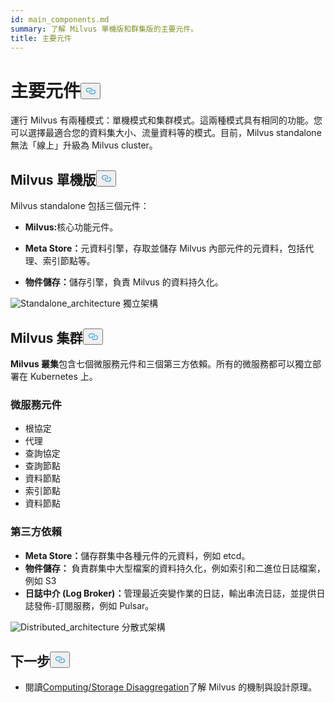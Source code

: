 ```yaml
---
id: main_components.md
summary: 了解 Milvus 單機版和群集版的主要元件。
title: 主要元件
---
```


<h1 id="Main-Components" class="common-anchor-header">主要元件<button data-href="#Main-Components" class="anchor-icon" translate="no">
      <svg translate="no"
        aria-hidden="true"
        focusable="false"
        height="20"
        version="1.1"
        viewBox="0 0 16 16"
        width="16"
      >
        <path
          fill="#0092E4"
          fill-rule="evenodd"
          d="M4 9h1v1H4c-1.5 0-3-1.69-3-3.5S2.55 3 4 3h4c1.45 0 3 1.69 3 3.5 0 1.41-.91 2.72-2 3.25V8.59c.58-.45 1-1.27 1-2.09C10 5.22 8.98 4 8 4H4c-.98 0-2 1.22-2 2.5S3 9 4 9zm9-3h-1v1h1c1 0 2 1.22 2 2.5S13.98 12 13 12H9c-.98 0-2-1.22-2-2.5 0-.83.42-1.64 1-2.09V6.25c-1.09.53-2 1.84-2 3.25C6 11.31 7.55 13 9 13h4c1.45 0 3-1.69 3-3.5S14.5 6 13 6z"
        ></path>
      </svg>
    </button></h1><p>運行 Milvus 有兩種模式：單機模式和集群模式。這兩種模式具有相同的功能。您可以選擇最適合您的資料集大小、流量資料等的模式。目前，Milvus standalone 無法「線上」升級為 Milvus cluster。</p>
<h2 id="Milvus-standalone" class="common-anchor-header">Milvus 單機版<button data-href="#Milvus-standalone" class="anchor-icon" translate="no">
      <svg translate="no"
        aria-hidden="true"
        focusable="false"
        height="20"
        version="1.1"
        viewBox="0 0 16 16"
        width="16"
      >
        <path
          fill="#0092E4"
          fill-rule="evenodd"
          d="M4 9h1v1H4c-1.5 0-3-1.69-3-3.5S2.55 3 4 3h4c1.45 0 3 1.69 3 3.5 0 1.41-.91 2.72-2 3.25V8.59c.58-.45 1-1.27 1-2.09C10 5.22 8.98 4 8 4H4c-.98 0-2 1.22-2 2.5S3 9 4 9zm9-3h-1v1h1c1 0 2 1.22 2 2.5S13.98 12 13 12H9c-.98 0-2-1.22-2-2.5 0-.83.42-1.64 1-2.09V6.25c-1.09.53-2 1.84-2 3.25C6 11.31 7.55 13 9 13h4c1.45 0 3-1.69 3-3.5S14.5 6 13 6z"
        ></path>
      </svg>
    </button></h2><p>Milvus standalone 包括三個元件：</p>
<ul>
<li><p><strong>Milvus:</strong>核心功能元件。</p></li>
<li><p><strong>Meta Store：</strong>元資料引擎，存取並儲存 Milvus 內部元件的元資料，包括代理、索引節點等。</p></li>
<li><p><strong>物件儲存：</strong>儲存引擎，負責 Milvus 的資料持久化。</p></li>
</ul>
<p>
  
   <span class="img-wrapper"> <img translate="no" src="/docs/v2.5.x/assets/standalone_architecture.jpg" alt="Standalone_architecture" class="doc-image" id="standalone_architecture" />
   </span> <span class="img-wrapper"> <span>獨立架構</span> </span></p>
<h2 id="Milvus-cluster" class="common-anchor-header">Milvus 集群<button data-href="#Milvus-cluster" class="anchor-icon" translate="no">
      <svg translate="no"
        aria-hidden="true"
        focusable="false"
        height="20"
        version="1.1"
        viewBox="0 0 16 16"
        width="16"
      >
        <path
          fill="#0092E4"
          fill-rule="evenodd"
          d="M4 9h1v1H4c-1.5 0-3-1.69-3-3.5S2.55 3 4 3h4c1.45 0 3 1.69 3 3.5 0 1.41-.91 2.72-2 3.25V8.59c.58-.45 1-1.27 1-2.09C10 5.22 8.98 4 8 4H4c-.98 0-2 1.22-2 2.5S3 9 4 9zm9-3h-1v1h1c1 0 2 1.22 2 2.5S13.98 12 13 12H9c-.98 0-2-1.22-2-2.5 0-.83.42-1.64 1-2.09V6.25c-1.09.53-2 1.84-2 3.25C6 11.31 7.55 13 9 13h4c1.45 0 3-1.69 3-3.5S14.5 6 13 6z"
        ></path>
      </svg>
    </button></h2><p><strong>Milvus 叢集</strong>包含七個微服務元件和三個第三方依賴。所有的微服務都可以獨立部署在 Kubernetes 上。</p>
<h3 id="Microservice-components" class="common-anchor-header">微服務元件</h3><ul>
<li>根協定</li>
<li>代理</li>
<li>查詢協定</li>
<li>查詢節點</li>
<li>資料節點</li>
<li>索引節點</li>
<li>資料節點</li>
</ul>
<h3 id="Third-party-dependencies" class="common-anchor-header">第三方依賴</h3><ul>
<li><strong>Meta Store：</strong>儲存群集中各種元件的元資料，例如 etcd。</li>
<li><strong>物件儲存：</strong> 負責群集中大型檔案的資料持久化，例如索引和二進位日誌檔案，例如 S3</li>
<li><strong>日誌中介 (Log Broker)：</strong>管理最近突變作業的日誌，輸出串流日誌，並提供日誌發佈-訂閱服務，例如 Pulsar。</li>
</ul>
<p>
  
   <span class="img-wrapper"> <img translate="no" src="/docs/v2.5.x/assets/distributed_architecture.jpg" alt="Distributed_architecture" class="doc-image" id="distributed_architecture" />
   </span> <span class="img-wrapper"> <span>分散式架構</span> </span></p>
<h2 id="Whats-next" class="common-anchor-header">下一步<button data-href="#Whats-next" class="anchor-icon" translate="no">
      <svg translate="no"
        aria-hidden="true"
        focusable="false"
        height="20"
        version="1.1"
        viewBox="0 0 16 16"
        width="16"
      >
        <path
          fill="#0092E4"
          fill-rule="evenodd"
          d="M4 9h1v1H4c-1.5 0-3-1.69-3-3.5S2.55 3 4 3h4c1.45 0 3 1.69 3 3.5 0 1.41-.91 2.72-2 3.25V8.59c.58-.45 1-1.27 1-2.09C10 5.22 8.98 4 8 4H4c-.98 0-2 1.22-2 2.5S3 9 4 9zm9-3h-1v1h1c1 0 2 1.22 2 2.5S13.98 12 13 12H9c-.98 0-2-1.22-2-2.5 0-.83.42-1.64 1-2.09V6.25c-1.09.53-2 1.84-2 3.25C6 11.31 7.55 13 9 13h4c1.45 0 3-1.69 3-3.5S14.5 6 13 6z"
        ></path>
      </svg>
    </button></h2><ul>
<li>閱讀<a href="/docs/zh-hant/v2.5.x/four_layers.md">Computing/Storage Disaggregation</a>了解 Milvus 的機制與設計原理。</li>
</ul>
